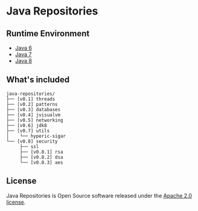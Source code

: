 # Java Repositories

## Runtime Environment
- [Java 6](http://www.oracle.com/technetwork/java/javase/downloads/jdk6downloads-1902814.html)
- [Java 7](http://www.oracle.com/technetwork/java/javase/downloads/jdk7-downloads-1880260.html)
- [Java 8](http://www.oracle.com/technetwork/java/javase/downloads/jdk8-downloads-2133151.html)

## What's included
```
java-repositories/
├── [v0.1] threads
├── [v0.2] patterns
├── [v0.3] databases
├── [v0.4] jvisualvm
├── [v0.5] networking
├── [v0.6] jdk8
├── [v0.7] utils
│    └── hyperic-sigar
└── [v0.8] security
     ├── ssl
     ├── [v0.8.1] rsa
     ├── [v0.8.2] dsa
     └── [v0.8.3] aes
```

## License
Java Repositories is Open Source software released under the [Apache 2.0 license](http://www.apache.org/licenses/LICENSE-2.0.html).